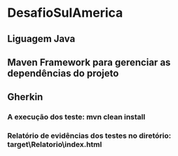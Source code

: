 # DesafioSulAmerica

## Liguagem Java
## Maven Framework para gerenciar as dependências do projeto
## Gherkin

### A execução dos teste: mvn clean install

### Relatório de evidências dos testes no diretório: target\Relatorio\index.html

